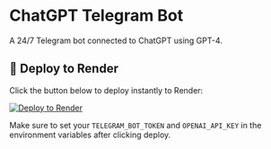 # ChatGPT Telegram Bot

A 24/7 Telegram bot connected to ChatGPT using GPT-4.

## 🚀 Deploy to Render

Click the button below to deploy instantly to Render:

[![Deploy to Render](https://render.com/images/deploy-to-render-button.svg)](https://render.com/deploy)

Make sure to set your `TELEGRAM_BOT_TOKEN` and `OPENAI_API_KEY` in the environment variables after clicking deploy.